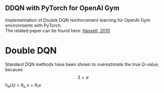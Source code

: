 ## DDQN with PyTorch for OpenAI Gym
Implementation of Double DQN reinforcement learning for OpenAI Gym environments with PyTorch.  
The related paper can be found here: [Hasselt, 2010](https://papers.nips.cc/paper/3964-double-q-learning)

# Double DQN
Standard DQN methods have been shown to overestimate the true Q-value, because $$3 = a$$
    h<sub>&theta;</sub>(x) = &theta;<sub>o</sub> x + &theta;<sub>1</sub>x

